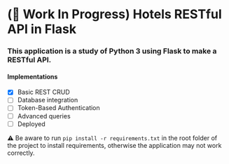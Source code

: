 # (:construction: Work In Progress) Hotels RESTful API in Flask

### This application is a study of Python 3 using Flask to make a RESTful API.

#### Implementations

- [x] Basic REST CRUD
- [ ] Database integration
- [ ] Token-Based Authentication
- [ ] Advanced queries
- [ ] Deployed

:warning: Be aware to run `pip install -r requirements.txt` in the root folder of the project to install requirements, otherwise the application may not work correctly.
